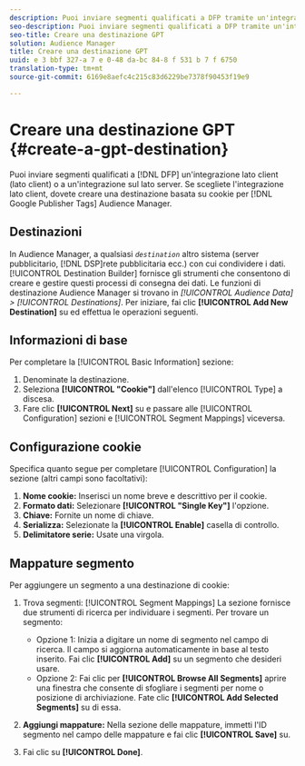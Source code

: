 ```yaml
---
description: Puoi inviare segmenti qualificati a DFP tramite un'integrazione lato client (lato client) o un'integrazione sul lato server. Se scegliete l'integrazione lato client, dovete creare una destinazione basata su cookie per i tag Google Publisher in Audience Manager.
seo-description: Puoi inviare segmenti qualificati a DFP tramite un'integrazione lato client (lato client) o un'integrazione sul lato server. Se scegliete l'integrazione lato client, dovete creare una destinazione basata su cookie per i tag Google Publisher in Audience Manager.
seo-title: Creare una destinazione GPT
solution: Audience Manager
title: Creare una destinazione GPT
uuid: e 3 bbf 327-a 7 e 0-48 da-bc 84-8 f 531 b 7 f 6750
translation-type: tm+mt
source-git-commit: 6169e8aefc4c215c83d6229be7378f90453f19e9

---
```



# Creare una destinazione GPT {#create-a-gpt-destination}

Puoi inviare segmenti qualificati a [!DNL DFP] un&#39;integrazione lato client (lato client) o a un&#39;integrazione sul lato server. Se scegliete l&#39;integrazione lato client, dovete creare una destinazione basata su cookie per [!DNL Google Publisher Tags] Audience Manager.

## Destinazioni

In Audience Manager, a qualsiasi *`destination`* altro sistema (server pubblicitario, [!DNL DSP]rete pubblicitaria ecc.) con cui condividere i dati. [!UICONTROL Destination Builder] fornisce gli strumenti che consentono di creare e gestire questi processi di consegna dei dati. Le funzioni di destinazione Audience Manager si trovano in *[!UICONTROL Audience Data] &gt; [!UICONTROL Destinations]*. Per iniziare, fai clic **[!UICONTROL Add New Destination]** su ed effettua le operazioni seguenti.

## Informazioni di base

Per completare la [!UICONTROL Basic Information] sezione:

1. Denominate la destinazione.
1. Seleziona **[!UICONTROL "Cookie"]** dall&#39;elenco [!UICONTROL Type] a discesa.
1. Fare clic **[!UICONTROL Next]** su e passare alle [!UICONTROL Configuration] sezioni e [!UICONTROL Segment Mappings] viceversa.

## Configurazione cookie

Specifica quanto segue per completare [!UICONTROL Configuration] la sezione (altri campi sono facoltativi):

1. **Nome cookie:** Inserisci un nome breve e descrittivo per il cookie.
1. **Formato dati:** Selezionare **[!UICONTROL "Single Key"]** l&#39;opzione.
1. **Chiave:** Fornite un nome di chiave.
1. **Serializza:** Selezionate la **[!UICONTROL Enable]** casella di controllo.
1. **Delimitatore serie:** Usate una virgola.

## Mappature segmento

Per aggiungere un segmento a una destinazione di cookie:

1. Trova segmenti: [!UICONTROL Segment Mappings] La sezione fornisce due strumenti di ricerca per individuare i segmenti. Per trovare un segmento:

   * Opzione 1: Inizia a digitare un nome di segmento nel campo di ricerca. Il campo si aggiorna automaticamente in base al testo inserito. Fai clic **[!UICONTROL Add]** su un segmento che desideri usare.
   * Opzione 2: Fai clic per **[!UICONTROL Browse All Segments]** aprire una finestra che consente di sfogliare i segmenti per nome o posizione di archiviazione. Fate clic **[!UICONTROL Add Selected Segments]** su di essa.

1. **Aggiungi mappature:** Nella sezione delle mappature, immetti l&#39;ID segmento nel campo delle mappature e fai clic **[!UICONTROL Save]** su.

1. Fai clic su **[!UICONTROL Done]**.